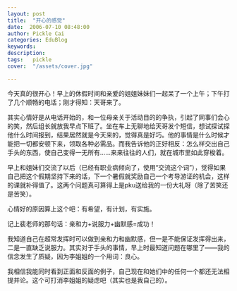 ```yaml
---
layout: post  
title:  "开心的感觉"
date:  2006-07-10 08:48:00
author: Pickle Cai  
categories: EduBlog  
keywords: 
description:   
tags:	pickle   
cover:  "/assets/cover.jpg"  

---
```


今天真的很开心！早上的休假时间和亲爱的姐姐妹妹们一起呆了一个上午；下午打了几个顺畅的电话；刚才得知：天哥来了。



其实心情好是从电话开始的，和一位母亲关于活动目的的争执，引起了同事们会心的笑，然后组长就放我早点下班了。坐在车上无聊地给天哥发个短信，想试探试探他什么时间报到，结果居然就是今天来的，觉得真是好巧。他的事情是什么时候才能把一切都安顿下来，领取各种必需品。而我告诉他的正好相反：怎么样交出自己手头的东西，使自己变得一无所有……来来往往的人们，就在城市里如此穿梭着。



早上和姐妹们交流了以后（已经有职业病倾向了，使用“交流这个词”），觉得如果自己把这个假期坚持下来的话，下一个暑假就奖励自己一个考导游证的机会，这样的课就补得值了。这两个问题真可算得上是pku送给我的一份大礼呀（除了苦笑还是苦笑）。



心情好的原因算上这个吧：有希望，有计划，有实施。



记上裴老师的那句话：亲和力+说服力+幽默感=成功！



我知道自己在超常发挥时可以做到亲和力和幽默感，但一是不能保证发挥得出来，二是一直缺乏说服力。其实对于手头的事情，早上时最知道问题在哪里了——我的信念发生了质疑，因为李姐姐的一个用词：良心。



我相信我能同时看到正面和反面的例子，自己现在和她们中的任何一个都还无法相提并论。这个可打消李姐姐的疑虑吧（其实也是我自己的）。



		    
